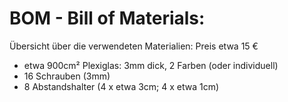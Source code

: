 BOM - Bill of Materials:
========================

Übersicht über die verwendeten Materialien:
Preis etwa 15 €

* etwa 900cm² Plexiglas: 3mm dick, 2 Farben (oder individuell)
* 16 Schrauben (3mm)
* 8 Abstandshalter (4 x etwa 3cm; 4 x etwa 1cm)
